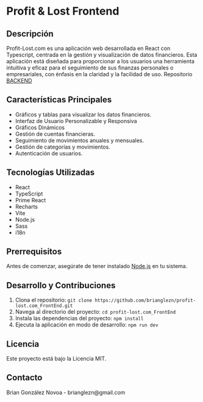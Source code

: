 <h1>Profit & Lost Frontend</h1>

<h2>Descripción</h2>
Profit-Lost.com es una aplicación web desarrollada en React con Typescript, centrada en la gestión y visualización de datos financieros. Esta aplicación está diseñada para proporcionar a los usuarios una herramienta intuitiva y eficaz para el seguimiento de sus finanzas personales o empresariales, con énfasis en la claridad y la facilidad de uso.
Repositorio <a href="https://github.com/brianglezn/profit-lost.com_BackEnd">BACKEND</a>

<h2>Características Principales</h2>
<ul>
  <li>Gráficos y tablas para visualizar los datos financieros.</li>
  <li>Interfaz de Usuario Personalizable y Responsiva</li>
  <li>Gráficos Dinámicos</li>
  <li>Gestión de cuentas financieras.</li>
  <li>Seguimiento de movimientos anuales y mensuales.</li>
  <li>Gestión de categorías y movimientos.</li>
  <li>Autenticación de usuarios.</li>
</ul>

<h2>Tecnologías Utilizadas</h2>
<ul>
  <li>React</li>
  <li>TypeScript</li>
  <li>Prime React</li>
  <li>Recharts</li>
  <li>Vite</li>
  <li>Node.js</li>
  <li>Sass</li>
  <li>i18n</li>
</ul>

<h2>Prerrequisitos</h2>
<p>Antes de comenzar, asegúrate de tener instalado <a href="https://nodejs.org/">Node.js</a> en tu sistema.</p>

<h2>Desarrollo y Contribuciones</h2>
<ol>
  <li>Clona el repositorio: <code>git clone https://github.com/brianglezn/profit-lost.com_FrontEnd.git</code></li>
  <li>Navega al directorio del proyecto: <code>cd profit-lost.com_FrontEnd</code></li>
  <li>Instala las dependencias del proyecto: <code>npm install</code></li>
  <li>Ejecuta la aplicación en modo de desarrollo: <code>npm run dev</code></li>
</ol>
   
<h2>Licencia</h2>
Este proyecto está bajo la Licencia MIT.

<h2>Contacto</h2>
Brian González Novoa - brianglezn@gmail.com
